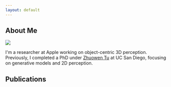 ```yaml
---
layout: default
---
```


## About Me

<img class="profile-picture" src="sherlock.jpg">

I'm a researcher at Apple working on object-centric 3D perception. Previously, I
completed a PhD under [Zhuowen Tu](https://pages.ucsd.edu/~ztu/) at UC San Diego,
focusing on generative models and 2D perception.

## Publications
